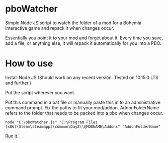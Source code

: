 # pboWatcher
Simple Node JS script to watch the folder of a mod for a Bohemia Interactive game and repack it when changes occur. 

Essentially you point it to your mod and forget about it. Every time you save, add a file, or anything else, it will repack it automatically for you into a PBO. 

# How to use
Install Node JS (Should work on any recent version. Tested on 10.15.0 LTS and further.)

Put the script wherever you want. 

Put this command in a bat file or manually paste this in to an administrative command prompt. Fix the paths to fit your mod/addon.
AddonFolderName refers to the folder that needs to be packed into a pbo when changes occur.


`node "C:\pboWatcher.js" "C:\Program Files (x86)\Steam\steamapps\common\DayZ\\@MODNAME\Addons" "AddonFolderName"`

Run it. 
